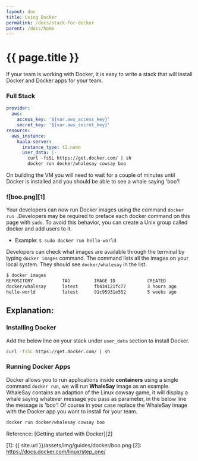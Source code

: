 ```yaml
---
layout: doc
title: Using Docker
permalink: /docs/stack-for-docker
parent: /docs/home
---
```


# {{ page.title }}

If your team is working with Docker, it is easy to write a stack that will install Docker and Docker apps for your team.

### Full Stack

```yaml
provider:
  aws:
    access_key: '${var.aws_access_key}'
    secret_key: '${var.aws_secret_key}'
resource:
  aws_instance:
    kuala-server:
      instance_type: t2.nano
      user_data: |-
        curl -fsSL https://get.docker.com/ | sh
        docker run docker/whalesay cowsay boo
```
On building the VM you will need to wait for a couple of minutes until Docker is installed and you should be able to see a whale saying 'boo'!

### ![boo.png][1]

Your developers can now run Docker images using the command `docker run `.Developers may be required to preface each docker command on this page with `sudo`. To avoid this behavior, you can create a Unix group called docker and add users to it.

* Example: `$ sudo docker run hello-world `

Developers can check what images are available through the terminal by typing `docker images` command. The command lists all the images on your local system. They should see `docker/whalesay` in the list.

```bash
$ docker images
REPOSITORY           TAG         IMAGE ID            CREATED            VIRTUAL SIZE
docker/whalesay      latest      fb434121fc77        3 hours ago        247 MB
hello-world          latest      91c95931e552        5 weeks ago        910 B
```

## Explanation:

### Installing Docker

Add the below line on your stack under `user_data` section to install Docker.

```bash
curl -fsSL https://get.docker.com/ | sh
```
### Running Docker Apps

Docker allows you to run applications inside **containers** using a single command `docker run`, we will run **WhaleSay** image as an example. WhaleSay contains an adaption of the Linux cowsay game, it will display a whale saying whatever message you pass as parameter, in the below line the message is 'boo'! Of course in your case replace the WhaleSay image with the Docker app you want to install for your team.

```bash
docker run docker/whalesay cowsay boo
```

Reference: [Getting started with Docker][2]

[1]: {{ site.url }}/assets/img/guides/docker/boo.png
[2]: https://docs.docker.com/linux/step_one/
